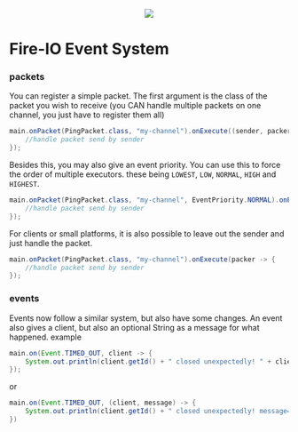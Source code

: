 <p align="center">
  <img src="http://static.craftmend.com/fireio/FIREIO.png" />
</p>

# Fire-IO Event System
### packets
You can register a simple packet. The first argument is the class of the packet you wish to receive (you CAN handle multiple packets on one channel, you just have to register them all)
```java
main.onPacket(PingPacket.class, "my-channel").onExecute((sender, packer) -> {
    //handle packet send by sender
});
```
Besides this, you may also give an event priority.
You can use this to force the order of multiple executors.
these being `LOWEST`, `LOW`, `NORMAL`, `HIGH` and `HIGHEST`.
```java
main.onPacket(PingPacket.class, "my-channel", EventPriority.NORMAL).onExecute((sender, packer) -> {
    //handle packet send by sender
});
```
For clients or small platforms, it is also possible to leave out the sender and just handle the packet.
```java
main.onPacket(PingPacket.class, "my-channel").onExecute(packer -> {
    //handle packet send by sender
});
```

### events
Events now follow a similar system, but also have some changes.
An event also gives a client, but also an optional String as a message for what happened.
example
```java
main.on(Event.TIMED_OUT, client -> {
    System.out.println(client.getId() + " closed unexpectedly! " + client.getConnectionType());
});
```
or
```java
main.on(Event.TIMED_OUT, (client, message) -> {
    System.out.println(client.getId() + " closed unexpectedly! message=" + message);
})
```
